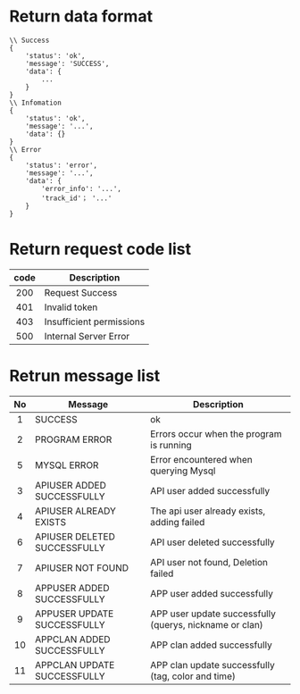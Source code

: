 # Return data format

```
\\ Success
{
    'status': 'ok',
    'message': 'SUCCESS',
    'data': {
        ...
    }
}
\\ Infomation
{
    'status': 'ok',
    'message': '...',
    'data': {}
}
\\ Error
{
    'status': 'error',
    'message': '...',
    'data': {
        'error_info': '...',
        'track_id'； '...'
    }
}
```

# Return request code list
| code  | Description              |
|:-----:|--------------------------|
|  200  | Request Success          |
|  401  | Invalid token            |
|  403  | Insufficient permissions |
|  500  | Internal Server Error    |

# Retrun message list
| No | Message | Description |
|:-----:|-----|-----|
| 1  | SUCCESS | ok |
| 2  | PROGRAM ERROR | Errors occur when the program is running |
| 5  | MYSQL ERROR | Error encountered when querying Mysql |
| 3  | APIUSER ADDED SUCCESSFULLY | API user added successfully |
| 4  | APIUSER ALREADY EXISTS | The api user already exists, adding failed |
| 6  | APIUSER DELETED SUCCESSFULLY | API user deleted successfully |
| 7  | APIUSER NOT FOUND | API user not found, Deletion failed |
| 8  | APPUSER ADDED SUCCESSFULLY| APP user added successfully |
| 9  | APPUSER UPDATE SUCCESSFULLY | APP user update successfully (querys, nickname or clan) |
| 10 | APPCLAN ADDED SUCCESSFULLY | APP clan added successfully |
| 11 | APPCLAN UPDATE SUCCESSFULLY |  APP clan update successfully (tag, color and time) |